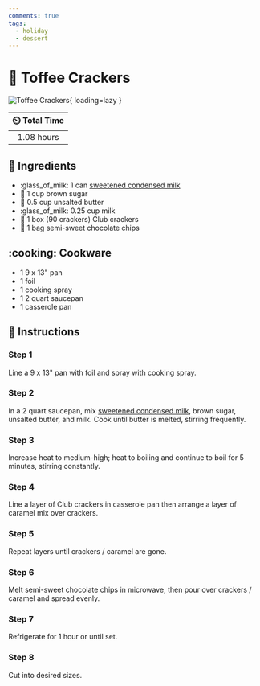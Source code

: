 ```yaml
---
comments: true
tags:
  - holiday
  - dessert
---
```

# :cookie: Toffee Crackers

![Toffee Crackers](../assets/images/toffee-crackers.jpg){ loading=lazy }

| :timer_clock: Total Time |
|:-----------------------: |
| 1.08 hours |

## :salt: Ingredients

- :glass_of_milk: 1 can [sweetened condensed milk][1]
- :maple_leaf: 1 cup brown sugar
- :butter: 0.5 cup unsalted butter
- :glass_of_milk: 0.25 cup milk
- :cookie: 1 box (90 crackers) Club crackers
- :chocolate_bar: 1 bag semi-sweet chocolate chips

## :cooking: Cookware

- 1 9 x 13" pan
- 1 foil
- 1 cooking spray
- 1 2 quart saucepan
- 1 casserole pan

## :pencil: Instructions

### Step 1

Line a 9 x 13" pan with foil and spray with cooking spray.

### Step 2

In a 2 quart saucepan, mix [sweetened condensed milk][1], brown sugar, unsalted butter, and milk. Cook until butter is
melted, stirring frequently.

### Step 3

Increase heat to medium-high; heat to boiling and continue to boil for 5 minutes, stirring constantly.

### Step 4

Line a layer of Club crackers in casserole pan then arrange a layer of caramel mix over crackers.

### Step 5

Repeat layers until crackers / caramel are gone.

### Step 6

Melt semi-sweet chocolate chips in microwave, then pour over crackers / caramel and spread evenly.

### Step 7

Refrigerate for 1 hour or until set.

### Step 8

Cut into desired sizes.

[1]: <../ingredients/sweetened-condensed-milk.md>
